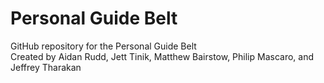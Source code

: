 # Personal Guide Belt
GitHub repository for the Personal Guide Belt\
Created by Aidan Rudd, Jett Tinik, Matthew Bairstow, Philip Mascaro, and Jeffrey Tharakan
